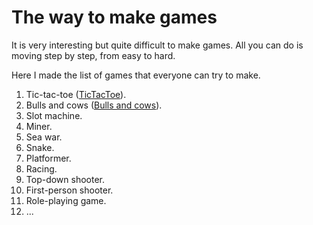 # The way to make games
It is very interesting but quite difficult to make games. All you can do is moving step by step, from easy to hard.

Here I made the list of games that everyone can try to make.

1. Tic-tac-toe ([TicTacToe](TicTacToe/)).
1. Bulls and cows ([Bulls and cows](Bulls%20and%20cows/)).
1. Slot machine.
1. Miner.
1. Sea war.
1. Snake.
1. Platformer.
1. Racing.
1. Top-down shooter.
1. First-person shooter.
1. Role-playing game.
1. ...

